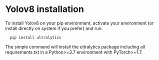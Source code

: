 # Yolov8 installation

To install Yolov8 on your pip environment, activate your environment (or install directly on system if you prefer) and run:
``` commandline
  pip install ultralytics
```
The simple command will install the ultralytics package including all requirements.txt in a Python>=3.7 environment with PyTorch>=1.7.
